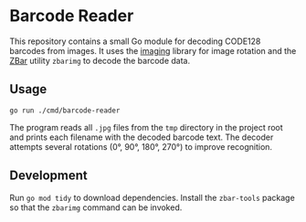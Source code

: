# Barcode Reader

This repository contains a small Go module for decoding CODE128 barcodes from images.
It uses the [imaging](https://github.com/disintegration/imaging) library for image
rotation and the [ZBar](https://github.com/ZBar/ZBar) utility `zbarimg` to decode
the barcode data.


## Usage

```
go run ./cmd/barcode-reader
```

The program reads all `.jpg` files from the `tmp` directory in the project root
and prints each filename with the decoded barcode text. The decoder attempts
several rotations (0°, 90°, 180°, 270°) to improve recognition.

## Development

Run `go mod tidy` to download dependencies. Install the `zbar-tools` package so
that the `zbarimg` command can be invoked.